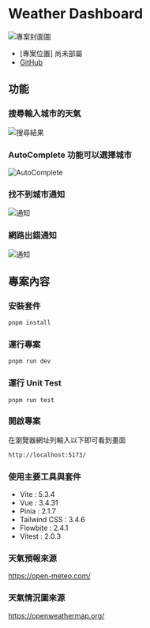 # Weather Dashboard

![專案封面圖](https://firebasestorage.googleapis.com/v0/b/imagestorge-b6395.appspot.com/o/WeatherDashboard%2FweatherDashboard-1.png?alt=media&token=04c9609b-7f0e-4d45-83f7-bd66029f4cba)

- [專案位置] 尚未部屬
- [GitHub ](https://github.com/a121515222/weatherDashboard)

## 功能

### 搜尋輸入城市的天氣

![搜尋結果](https://firebasestorage.googleapis.com/v0/b/imagestorge-b6395.appspot.com/o/WeatherDashboard%2FweatherDashboard-1.png?alt=media&token=04c9609b-7f0e-4d45-83f7-bd66029f4cba)

### AutoComplete 功能可以選擇城市

![AutoComplete](https://firebasestorage.googleapis.com/v0/b/imagestorge-b6395.appspot.com/o/WeatherDashboard%2FweatherDashboard-2.png?alt=media&token=07f4d967-2eaf-4693-ac14-23e872c83dae)

### 找不到城市通知

![通知](https://firebasestorage.googleapis.com/v0/b/imagestorge-b6395.appspot.com/o/WeatherDashboard%2FweatherDashboard-3.png?alt=media&token=4da1fd70-cbd5-4f04-bb0b-2c129ad46ad5)

### 網路出錯通知

![通知](https://firebasestorage.googleapis.com/v0/b/imagestorge-b6395.appspot.com/o/WeatherDashboard%2FweatherDashboard-4.png?alt=media&token=c0cd4a27-0f57-4abd-aa92-1e4f2498e7cf)

## 專案內容

### 安裝套件

```bash
pnpm install
```

### 運行專案

```bash
pnpm run dev
```

### 運行 Unit Test

```
pnpm run test
```

### 開啟專案

在瀏覽器網址列輸入以下即可看到畫面

```bash
http://localhost:5173/
```

### 使用主要工具與套件

- Vite : 5.3.4
- Vue : 3.4.31
- Pinia : 2.1.7
- Tailwind CSS : 3.4.6
- Flowbite : 2.4.1
- Vitest : 2.0.3

### 天氣預報來源

https://open-meteo.com/

### 天氣情況圖來源

https://openweathermap.org/
